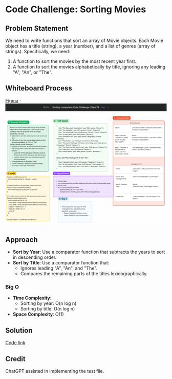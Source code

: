# Code Challenge: Sorting Movies

## Problem Statement
We need to write functions that sort an array of Movie objects. Each Movie object has a title (string), a year (number), and a list of genres (array of strings). Specifically, we need:
1. A function to sort the movies by the most recent year first.
2. A function to sort the movies alphabetically by title, ignoring any leading "A", "An", or "The".

## Whiteboard Process
[Figma](https://www.figma.com/board/RGlca8ooNU9F9kSiNFwScL/Sorting-comparison-Code-Challenge%3A-Class-28?node-id=0-1&t=pEyx9iu6r9PcCMfe-0) : ![alt text](image.png)


## Approach
- **Sort by Year**: Use a comparator function that subtracts the years to sort in descending order.
- **Sort by Title**: Use a comparator function that:
  - Ignores leading "A", "An", and "The".
  - Compares the remaining parts of the titles lexicographically.

### Big O
- **Time Complexity**:
  - Sorting by year: O(n log n)
  - Sorting by title: O(n log n)
- **Space Complexity**: O(1)

## Solution
[Code link](./compare.js)

## Credit
ChatGPT assisted in implementing the test file.
